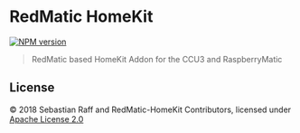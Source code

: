 # RedMatic HomeKit

[![NPM version](https://badge.fury.io/js/redmatic-homekit.svg)](http://badge.fury.io/js/redmatic-homekit)


> RedMatic based HomeKit Addon for the CCU3 and RaspberryMatic


## License

© 2018 Sebastian Raff and RedMatic-HomeKit Contributors, licensed under [Apache License 2.0](LICENSE)
